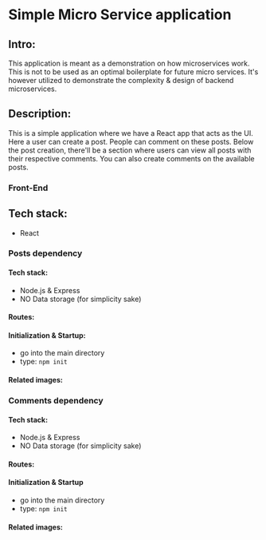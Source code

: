 # Simple Micro Service application

## Intro:

This application is meant as a demonstration on how microservices work. This is not to be used as an optimal boilerplate for future micro services. It's however utilized to demonstrate the complexity & design of backend microservices.

## Description:

This is a simple application where we have a React app that acts as the UI. Here a user can create a post. People can comment on these posts. Below the post creation, there'll be a section where users can view all posts with their respective comments. You can also create comments on the available posts.

### Front-End

## Tech stack:

-   React

### Posts dependency

#### Tech stack:

-   Node.js & Express
-   NO Data storage (for simplicity sake)

#### Routes:

#### Initialization & Startup:

-   go into the main directory
-   type: `npm init`

#### Related images:

### Comments dependency

#### Tech stack:

-   Node.js & Express
-   NO Data storage (for simplicity sake)

#### Routes:

#### Initialization & Startup

-   go into the main directory
-   type: `npm init`

#### Related images:
